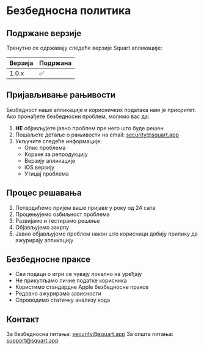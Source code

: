 # Безбедносна политика

## Подржане верзије

Тренутно се одржавају следеће верзије Squart апликације:

| Верзија | Подржана          |
| ------- | ------------------ |
| 1.0.x   | :white_check_mark: |

## Пријављивање рањивости

Безбедност наше апликације и корисничких података нам је приоритет. Ако пронађете безбедносни проблем, молимо вас да:

1. **НЕ** објављујете јавно проблем пре него што буде решен
2. Пошаљете детаље о рањивости на email: security@squart.app
3. Укључите следеће информације:
   - Опис проблема
   - Кораке за репродукцију
   - Верзију апликације
   - iOS верзију
   - Утицај проблема

## Процес решавања

1. Потврдићемо пријем ваше пријаве у року од 24 сата
2. Процењујемо озбиљност проблема
3. Развијамо и тестирамо решење
4. Објављујемо закрпу
5. Јавно објављујемо проблем након што корисници добију прилику да ажурирају апликацију

## Безбедносне праксе

- Сви подаци о игри се чувају локално на уређају
- Не прикупљамо личне податке корисника
- Користимо стандардне Apple безбедносне праксе
- Редовно ажурирамо зависности
- Спроводимо статичку анализу кода

## Контакт

За безбедносна питања: security@squart.app
За општа питања: support@squart.app 